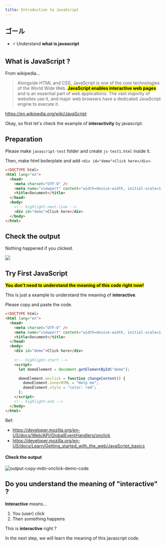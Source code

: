 ```yaml
---
title: Introduction to JavaScript
---
```


## ゴール
- ⚡ Understand **what is javascript**

## What is JavaScript ?

From wikipedia...

> Alongside HTML and CSS, JavaScript is one of the core technologies of the World Wide Web. **<mark>JavaScript enables interactive web pages</mark>** and is an essential part of web applications. The vast majority of websites use it, and major web browsers have a dedicated JavaScript engine to execute it.

https://en.wikipedia.org/wiki/JavaScript

Okay, so first let's check the example of **interactivity** by javascript.

## Preparation

Please make `javascript-test` folder and create `js-test1.html` inside it.

Then, make html boilerplate and add `<div id="demo">Click here</div>`.

```html title="javascript-test/js-test1.html"
<!DOCTYPE html>
<html lang="en">
  <head>
    <meta charset="UTF-8" />
    <meta name="viewport" content="width=device-width, initial-scale=1.0" />
    <title>Document</title>
  </head>
  <body>
    <!-- highlight-next-line -->
    <div id="demo">Click here</div>
  </body>
</html>
```

## Check the output
Nothing happened if you clicked.

![](/docs/img/20200524_160844.gif)

## Try First JavaScript


**<mark>You don't need to understand the meaning of this code right now!</mark>**

This is just a example to understand the meaning of **interactive**.

Please copy and paste the code.

```html title="js-test1.html"
<!DOCTYPE html>
<html lang="en">
  <head>
    <meta charset="UTF-8" />
    <meta name="viewport" content="width=device-width, initial-scale=1.0" />
    <title>Document</title>
  </head>
  <body>
    <div id="demo">Click here</div>
    
    <!-- highlight-start -->
    <script>
      let demoElement = document.getElementById("demo");

      demoElement.onclick = function changeContent() {
        demoElement.innerHTML = "Help me";
        demoElement.style = "color: red";
      };
    </script>
    <!-- highlight-end -->
  </body>
</html>
```

Ref:
- https://developer.mozilla.org/en-US/docs/Web/API/GlobalEventHandlers/onclick
- https://developer.mozilla.org/en-US/docs/Learn/Getting_started_with_the_web/JavaScript_basics


#### Check the output
![output-copy-mdn-onclick-demo-code](/docs/img/20200524_121803.gif)

## Do you understand the meaning of **"interactive"** ?
**Interactive** means...

1. You (user) click
2. Then something happens

This is **interactive** right ?

In the next step, we will learn the meaning of this javascript code.
